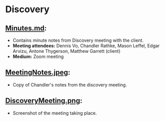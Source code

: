 # Discovery

## [Minutes.md](https://github.com/ChanRathke/PortfolioSentinel/blob/master/Discovery/Minutes.md):

- Contains minute notes from Discovery meeting with the client.
- **Meeting attendees:** Dennis Vo, Chandler Rathke, Mason Leffel, Edgar Arvizu, Antone Thygerson, Matthew Garrett (client)
- **Medium:** Zoom meeting


## [MeetingNotes.jpeg](https://github.com/ChanRathke/PortfolioSentinel/blob/master/Discovery/MeetingNotes.jpeg):
- Copy of Chandler's notes from the discovery meeting.

## [DiscoveryMeeting.png](https://github.com/ChanRathke/PortfolioSentinel/blob/master/Discovery/DiscoveryMeeting.png):
- Screenshot of the meeting taking place.
